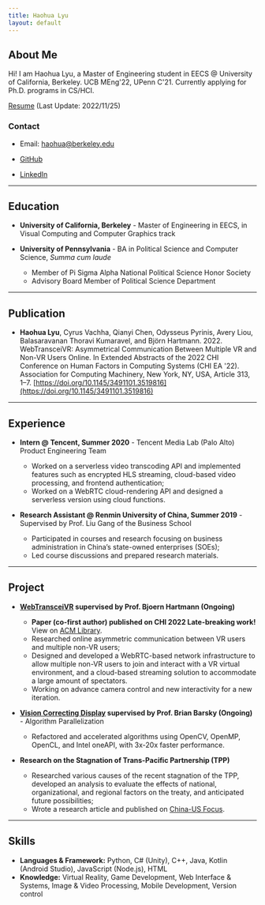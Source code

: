 ```yaml
---
title: Haohua Lyu
layout: default
---
```


## About Me

<!-- <img class="profile-picture" src="sherlock.jpg"> -->

Hi! I am Haohua Lyu, a Master of Engineering student in EECS @ University of California, Berkeley. UCB MEng'22, UPenn C'21. Currently applying for Ph.D. programs in CS/HCI.

[Resume](Haohua_Lyu_Resume_EN_2022_11_T.pdf) (Last Update: 2022/11/25)

### Contact

<!-- * Email: [haohua@berkeley.edu](mailto:haohua@berkeley.edu), [lyu.haohua@gmail.com](mailto:lyu.haohua@gmail.com) -->
* Email: [haohua@berkeley.edu](mailto:haohua@berkeley.edu)

* [GitHub](https://github.com/Haohua-Lyu)

* [LinkedIn](https://www.linkedin.com/in/haohualyu/)

---

## Education

* **University of California, Berkeley** - Master of Engineering in EECS, in Visual Computing and Computer Graphics track
* **University of Pennsylvania** - BA in Political Science and Computer Science, *Summa cum laude*

  - Member of Pi Sigma Alpha National Political Science Honor Society
  - Advisory Board Member of Political Science Department

---

## Publication

* **Haohua Lyu**, Cyrus Vachha, Qianyi Chen, Odysseus Pyrinis, Avery Liou, Balasaravanan Thoravi Kumaravel, and Björn Hartmann. 2022. WebTransceiVR: Asymmetrical Communication Between Multiple VR and Non-VR Users Online. In Extended Abstracts of the 2022 CHI Conference on Human Factors in Computing Systems (CHI EA '22). Association for Computing Machinery, New York, NY, USA, Article 313, 1–7. [https://doi.org/10.1145/3491101.3519816](https://doi.org/10.1145/3491101.3519816)

---

## Experience

* **Intern @ Tencent, Summer 2020** - Tencent Media Lab (Palo Alto) Product Engineering Team

  - Worked on a serverless video transcoding API and implemented features such as encrypted HLS streaming, cloud-based video processing, and frontend authentication;
  - Worked on a WebRTC cloud-rendering API and designed a serverless version using cloud functions.

* **Research Assistant @ Renmin University of China, Summer 2019** - Supervised by Prof. Liu Gang of the Business School

  - Participated in courses and research focusing on business administration in China’s state-owned enterprises (SOEs);
  - Led course discussions and prepared research materials.

---

## Project

* **[WebTransceiVR](https://www.behance.net/gallery/133237183/WebTransceiVR-Asymmetric-VR-Collaboration-At-Scale) supervised by Prof. Bjoern Hartmann (Ongoing)**
  - **Paper (co-first author) published on CHI 2022 Late-breaking work!** View on [ACM Library](https://dl.acm.org/doi/abs/10.1145/3491101.3519816).
  - Researched online asymmetric communication between VR users and multiple non-VR users;
  - Designed and developed a WebRTC-based network infrastructure to allow multiple non-VR users to join and interact with a VR virtual environment, and a cloud-based streaming solution to accommodate a large amount of spectators.
  - Working on advance camera control and new interactivity for a new iteration.

* **[Vision Correcting Display](https://barskygroup.wixsite.com/home) supervised by Prof. Brian Barsky (Ongoing)** - Algorithm Parallelization
  
  - Refactored and accelerated algorithms using OpenCV, OpenMP, OpenCL, and Intel oneAPI, with 3x-20x faster performance.

* **Research on the Stagnation of Trans-Pacific Partnership (TPP)**

  - Researched various causes of the recent stagnation of the TPP, developed an analysis to evaluate the effects of national,
organizational, and regional factors on the treaty, and anticipated future possibilities;
  - Wrote a research article and published on [China-US Focus](https://www.chinausfocus.com/finance-economy/why-the-tpp-collapsed). 

---

## Skills
* **Languages & Framework:** Python, C# (Unity), C++, Java, Kotlin (Android Studio), JavaScript (Node.js), HTML
* **Knowledge:** Virtual Reality, Game Development, Web Interface & Systems, Image & Video Processing, Mobile Development, Version control